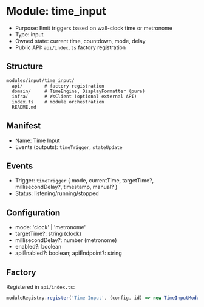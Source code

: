 # Module: time_input

- Purpose: Emit triggers based on wall-clock time or metronome
- Type: input
- Owned state: current time, countdown, mode, delay
- Public API: `api/index.ts` factory registration

## Structure

```
modules/input/time_input/
  api/        # factory registration
  domain/     # TimeEngine, DisplayFormatter (pure)
  infra/      # WsClient (optional external API)
  index.ts    # module orchestration
  README.md
```

## Manifest
- Name: Time Input
- Events (outputs): `timeTrigger`, `stateUpdate`

## Events
- Trigger: `timeTrigger` { mode, currentTime, targetTime?, millisecondDelay?, timestamp, manual? }
- Status: listening/running/stopped

## Configuration
- mode: 'clock' | 'metronome'
- targetTime?: string (clock)
- millisecondDelay?: number (metronome)
- enabled?: boolean
- apiEnabled?: boolean; apiEndpoint?: string

## Factory
Registered in `api/index.ts`:
```ts
moduleRegistry.register('Time Input', (config, id) => new TimeInputModule(config as any, id));
```
